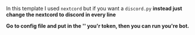 
In this template I used `nextcord` but if you want a `discord.py` **instead just change the nextcord to discord in every line**

**Go to config file and put in the '' you'r token, then you can run you're bot.**
